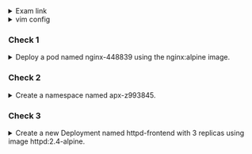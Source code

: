 <details><summary>Exam link</summary>
https://kodekloud.com/topic/mock-exam-1-5/
</p></details>

<details><summary>vim config</summary>
<p>
  
```bash
export dy='--dry-run=client -o yaml' fg='--force --grace-period 0' && \
alias k=kubectl && source <(kubectl completion bash | sed 's/kubectl/k/g') && \
echo "source <(kubectl completion bash)" >> $HOME/.bashrc && \
echo -e 'set et nu sts=2 sw=2 ts=2 ' >> ~/.vimrc
EXPLAINED
set expandtab #never see \t again in your file - expands tab keypresses to space
set number
set softtabstop #of whitespace cols a tab/backspace keypress is worth
set shiftwidth=2 #of whitespace cols a "lvl of indent" is worth
set tabstop=2 #of whitespace cols a tab counts for

```
</p>
</details>

### Check 1 ###
<details><summary>
Deploy a pod named nginx-448839 using the nginx:alpine image.
</summary>
<p>
  
```bash
k run nginx-448839 --image=nginx:alpine
```
</p>
</details>

### Check 2 ###
<details><summary>
Create a namespace named apx-z993845.
</summary>
<p>
  
```bash
k create ns apx-z993845
```
</p>
</details>

### Check 3 ###
<details><summary>
Create a new Deployment named httpd-frontend with 3 replicas using image httpd:2.4-alpine.
</summary>
<p>
  
```bash
k create deploy httpd-frontend --image=httpd:2.4-alpine --replicas=3
```
</p>
</details>
